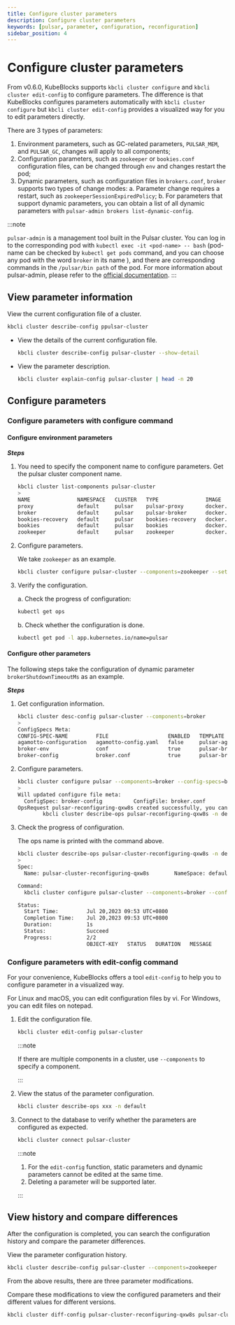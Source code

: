 ```yaml
---
title: Configure cluster parameters
description: Configure cluster parameters
keywords: [pulsar, parameter, configuration, reconfiguration]
sidebar_position: 4
---
```


# Configure cluster parameters

From v0.6.0, KubeBlocks supports `kbcli cluster configure` and `kbcli cluster edit-config` to configure parameters. The difference is that KubeBlocks configures parameters automatically with `kbcli cluster configure` but `kbcli cluster edit-config` provides a visualized way for you to edit parameters directly.

There are 3 types of parameters:

1. Environment parameters, such as GC-related parameters, `PULSAR_MEM`, and `PULSAR_GC`, changes will apply to all components;
2. Configuration parameters, such as `zookeeper` or `bookies.conf` configuration files, can be changed through `env` and changes restart the pod;
3. Dynamic parameters, such as configuration files in `brokers.conf`, `broker` supports two types of change modes:
    a. Parameter change requires a restart, such as `zookeeperSessionExpiredPolicy`;
    b. For parameters that support dynamic parameters, you can obtain a list of all dynamic parameters with `pulsar-admin brokers list-dynamic-config`.

:::note

`pulsar-admin` is a management tool built in the Pulsar cluster. You can log in to the corresponding pod with `kubectl exec -it <pod-name> -- bash` (pod-name can be checked by `kubectl get pods` command, and you can choose any pod with the word `broker` in its name ), and there are corresponding commands in the `/pulsar/bin path` of the pod. For more information about pulsar-admin, please refer to the [official documentation](https://pulsar.apache.org/docs/3.0.x/admin-api-tools/
).
:::

## View parameter information

View the current configuration file of a cluster.

```bash
kbcli cluster describe-config ppulsar-cluster  
```

* View the details of the current configuration file.

  ```bash
  kbcli cluster describe-config pulsar-cluster --show-detail
  ```

* View the parameter description.

  ```bash
  kbcli cluster explain-config pulsar-cluster | head -n 20
  ```

## Configure parameters

### Configure parameters with configure command

#### Configure environment parameters

***Steps***

1. You need to specify the component name to configure parameters. Get the pulsar cluster component name.

   ```bash
   kbcli cluster list-components pulsar-cluster 
   >
   NAME               NAMESPACE   CLUSTER   TYPE               IMAGE
   proxy              default     pulsar    pulsar-proxy       docker.io/apecloud/pulsar:2.11.2
   broker             default     pulsar    pulsar-broker      docker.io/apecloud/pulsar:2.11.2
   bookies-recovery   default     pulsar    bookies-recovery   docker.io/apecloud/pulsar:2.11.2
   bookies            default     pulsar    bookies            docker.io/apecloud/pulsar:2.11.2
   zookeeper          default     pulsar    zookeeper          docker.io/apecloud/pulsar:2.11.2
   ```

2. Configure parameters.

   We take `zookeeper` as an example.

   ```bash
   kbcli cluster configure pulsar-cluster --components=zookeeper --set PULSAR_MEM="-XX:MinRAMPercentage=50 -XX:MaxRAMPercentage=70" 
   ```

3. Verify the configuration.

   a. Check the progress of configuration:

   ```bash
   kubectl get ops 
   ```

   b. Check whether the configuration is done.

   ```bash
   kubectl get pod -l app.kubernetes.io/name=pulsar
   ```

#### Configure other parameters

The following steps take the configuration of dynamic parameter `brokerShutdownTimeoutMs` as an example.

***Steps***

1. Get configuration information.

   ```bash
   kbcli cluster desc-config pulsar-cluster --components=broker
   >
   ConfigSpecs Meta:
   CONFIG-SPEC-NAME         FILE                   ENABLED   TEMPLATE                   CONSTRAINT                   RENDERED                               COMPONENT   CLUSTER
   agamotto-configuration   agamotto-config.yaml   false     pulsar-agamotto-conf-tpl                                pulsar-broker-agamotto-configuration   broker      pulsar
   broker-env               conf                   true      pulsar-broker-env-tpl      pulsar-env-constraints       pulsar-broker-broker-env               broker      pulsar
   broker-config            broker.conf            true      pulsar-broker-config-tpl   brokers-config-constraints   pulsar-broker-broker-config            broker      pulsar
   ```

2. Configure parameters.

   ```bash
   kbcli cluster configure pulsar --components=broker --config-specs=broker-config --set brokerShutdownTimeoutMs=66600
   >
   Will updated configure file meta:
     ConfigSpec: broker-config          ConfigFile: broker.conf        ComponentName: broker        ClusterName: pulsar
   OpsRequest pulsar-reconfiguring-qxw8s created successfully, you can view the progress:
           kbcli cluster describe-ops pulsar-reconfiguring-qxw8s -n default
   ```

3. Check the progress of configuration.

   The ops name is printed with the command above.

   ```bash
   kbcli cluster describe-ops pulsar-cluster-reconfiguring-qxw8s -n default
   >
   Spec:
     Name: pulsar-cluster-reconfiguring-qxw8s        NameSpace: default        Cluster: pulsar        Type: Reconfiguring

   Command:
     kbcli cluster configure pulsar-cluster --components=broker --config-specs=broker-config --config-file=broker.conf --set brokerShutdownTimeoutMs=66600 --namespace=default

   Status:
     Start Time:         Jul 20,2023 09:53 UTC+0800
     Completion Time:    Jul 20,2023 09:53 UTC+0800
     Duration:           1s
     Status:             Succeed
     Progress:           2/2
                         OBJECT-KEY   STATUS   DURATION   MESSAGE
   ```

### Configure parameters with edit-config command

For your convenience, KubeBlocks offers a tool `edit-config` to help you to configure parameter in a visualized way.

For Linux and macOS, you can edit configuration files by vi. For Windows, you can edit files on notepad.

1. Edit the configuration file.

   ```bash
   kbcli cluster edit-config pulsar-cluster
   ```

   :::note

   If there are multiple components in a cluster, use `--components` to specify a component.

   :::

2. View the status of the parameter configuration.

   ```bash
   kbcli cluster describe-ops xxx -n default
   ```

3. Connect to the database to verify whether the parameters are configured as expected.

   ```bash
   kbcli cluster connect pulsar-cluster
   ```

   :::note

   1. For the `edit-config` function, static parameters and dynamic parameters cannot be edited at the same time.
   2. Deleting a parameter will be supported later.

   :::

## View history and compare differences

After the configuration is completed, you can search the configuration history and compare the parameter differences.

View the parameter configuration history.

```bash
kbcli cluster describe-config pulsar-cluster --components=zookeeper
```

From the above results, there are three parameter modifications.

Compare these modifications to view the configured parameters and their different values for different versions.

```bash
kbcli cluster diff-config pulsar-cluster-reconfiguring-qxw8s pulsar-cluster-reconfiguring-mwbnw
```
